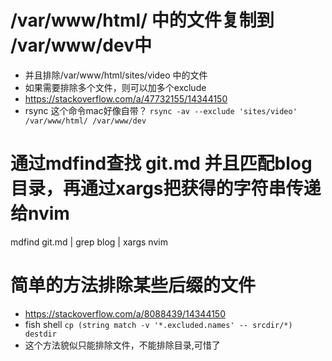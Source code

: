 # /var/www/html/ 中的文件复制到 /var/www/dev中
- 并且排除/var/www/html/sites/video 中的文件
- 如果需要排除多个文件，则可以加多个exclude
- https://stackoverflow.com/a/47732155/14344150
- rsync 这个命令mac好像自带？
`rsync -av --exclude 'sites/video' /var/www/html/ /var/www/dev`



# 通过mdfind查找 git.md 并且匹配blog目录，再通过xargs把获得的字符串传递给nvim
mdfind git.md | grep blog | xargs nvim

# 简单的方法排除某些后缀的文件
- https://stackoverflow.com/a/8088439/14344150
- fish shell
`cp (string match -v '*.excluded.names' -- srcdir/*) destdir`
- 这个方法貌似只能排除文件，不能排除目录,可惜了
